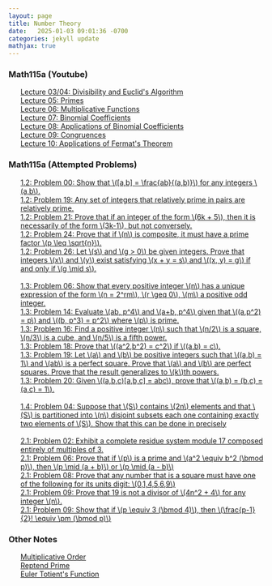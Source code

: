 ```yaml
---
layout: page
title: Number Theory
date:   2025-01-03 09:01:36 -0700
categories: jekyll update
mathjax: true
---
```

<!------------------------ Math115a --------------------------->
<h3>Math115a (Youtube)</h3>
<ol style="list-style-type:none;">
   <li><a href="/jekyll/update/2025/06/01/lec03-divisibility.html">
	   Lecture 03/04: Divisibility and Euclid's Algorithm
   </a></li>
   <li><a href="/jekyll/update/2025/06/02/lec05-primes.html">
	   Lecture 05: Primes
   </a></li>
   <li><a href="/jekyll/update/2025/06/03/lec06-multiplicative-functions.html">
	   Lecture 06: Multiplicative Functions
   </a></li>
   <li><a href="/jekyll/update/2025/06/13/lec07-binomial-coefficients.html">
	   Lecture 07: Binomial Coefficients
   </a></li>
   <li><a href="/jekyll/update/2025/06/16/lec08-applications-of-binomial-coefficients.html">
	   Lecture 08: Applications of Binomial Coefficients
   </a></li>
   <li><a href="/jekyll/update/2025/06/17/lec09-congruences.html">
	   Lecture 09: Congruences
   </a></li>
   <li><a href="/jekyll/update/2025/06/23/lec10-fermat-applications.html">
	   Lecture 10: Applications of Fermat's Theorem
   </a></li>
</ol>

<!------------------------ Math115a (Problems) --------------------------->
<h3>Math115a (Attempted Problems)</h3>
<ol style="list-style-type:none;">
    <li><a href="/jekyll/update/2025/06/12/1.2-problem-0.html" class="truncated-link">
 	   1.2: Problem 00: Show that \([a,b] = \frac{ab}{(a,b)}\) for any integers \(a,b\).
    </a></li>
   <li><a href="/jekyll/update/2025/06/04/1.2-problem-19.html" class="truncated-link">
	   1.2: Problem 19: Any set of integers that relatively prime in pairs are relatively prime.
   </a></li>
   <li><a href="/jekyll/update/2025/06/05/1.2-problem-21.html" class="truncated-link">
	   1.2: Problem 21: Prove that if an integer of the form \(6k + 5\), then it is necessarily of the form \(3k-1\), but not conversely.
   </a></li>
   <li><a href="/jekyll/update/2025/06/13/1.2-problem-24.html" class="truncated-link">
	   1.2: Problem 24: Prove that if \(n\) is composite, it must have a prime factor \(p \leq \sqrt{n}\).
   </a></li>
   <li><a href="/jekyll/update/2025/06/06/1.2-problem-26.html" class="truncated-link">
	   1.2: Problem 26: Let \(s\) and \(g > 0\) be given integers. Prove that integers \(x\) and \(y\) exist satisfying \(x + y = s\) and \((x, y) = g\) if and only if \(g \mid s\).
   </a></li>
   <br>
   <!--------- 1.3 ---------->
   <li><a href="/jekyll/update/2025/06/07/1.3-problem-6.html" class="truncated-link">
	   1.3: Problem 06: Show that every positive integer \(n\) has a unique expression of the form \(n = 2^rm\), \(r \geq 0\), \(m\) a positive odd integer.
   </a></li>
   <li><a href="/jekyll/update/2025/06/08/1.3-problem-14.html" class="truncated-link">
	   1.3: Problem 14: Evaluate \(ab, p^4\) and \(a+b, p^4\) given that \((a,p^2) = p\) and \((b, p^3) = p^2\) where \(p\) is prime.
   </a></li>
   <li><a href="/jekyll/update/2025/06/09/1.3-problem-16.html" class="truncated-link">
	   1.3: Problem 16: Find a positive integer \(n\) such that \(n/2\) is a square, \(n/3\) is a cube, and \(n/5\) is a fifth power.
   </a></li>
   <li><a href="/jekyll/update/2025/06/14/1.3-problem-18.html" class="truncated-link">
	   1.3: Problem 18: Prove that \((a^2,b^2) = c^2\) if \((a,b) = c\).
   </a></li>
   <li><a href="/jekyll/update/2025/06/10/1.3-problem-19.html" class="truncated-link">
	   1.3: Problem 19: Let \(a\) and \(b\) be positive integers such that \((a,b) = 1\) and \(ab\) is a perfect square. Prove that \(a\) and \(b\) are perfect squares. Prove that the result generalizes to \(k\)th powers.
   </a></li>
   <li><a href="/jekyll/update/2025/06/11/1.3-problem-20.html" class="truncated-link">
	   1.3: Problem 20: Given \((a,b,c)[a,b,c] = abc\), prove that \((a,b) = (b,c) = (a,c) = 1\).
   </a></li>
   <br>
   <!--------- 1.4 ---------->
   <li><a href="/jekyll/update/2025/06/15/1.4-problem-4.html" class="truncated-link">
	   1.4: Problem 04: Suppose that \(S\) contains \(2n\) elements and that \(S\) is partitioned into \(n\) disjoint subsets each one containing exactly two elements of \(S\). Show that this can be done in precisely
   </a></li>
   <br>
   <!--------- 2.1 ---------->
   <li><a href="/jekyll/update/2025/06/18/2.1-problem-02.html" class="truncated-link">
	   2.1: Problem 02: Exhibit a complete residue system module 17 composed entirely of multiples of 3.
   </a></li>
   <li><a href="/jekyll/update/2025/06/19/2.1-problem-06.html" class="truncated-link">
	   2.1: Problem 06: Prove that if \(p\) is a prime and \(a^2 \equiv b^2 (\bmod p)\), then \(p \mid (a + b)\) or \(p \mid (a - b)\) 
   </a></li>
   <li><a href="/jekyll/update/2025/06/20/2.1-problem-08.html" class="truncated-link">
	   2.1: Problem 08: Prove that any number that is a square must have one of the following for its units digit: \(0,1,4,5,6,9\)
   </a></li>
   <li><a href="/jekyll/update/2025/06/21/2.1-problem-12.html" class="truncated-link">
	   2.1: Problem 09: Prove that 19 is not a divisor of \(4n^2 + 4\) for any integer \(n\).
   </a></li>
   <li><a href="/jekyll/update/2025/06/22/2.1-problem-18.html" class="truncated-link">
	   2.1: Problem 09: Show that if \(p \equiv 3 (\bmod 4)\), then \(\frac{p-1}{2}! \equiv \pm (\bmod p)\)
   </a></li>
</ol>



<!------------------------ ? --------------------------->
<h3>Other Notes</h3>
<ol style="list-style-type:none;">
   <li><a href="/jekyll/update/2025/01/04/multiplicative-order.html">
    Multiplicative Order
   </a></li>
   <li><a href="/jekyll/update/2025/01/05/reptend-prime.html">
    Reptend Prime
   </a></li>
   <li><a href="/jekyll/update/2025/01/22/euler-totient.html">
    Euler Totient's Function
   </a></li>
</ol>


